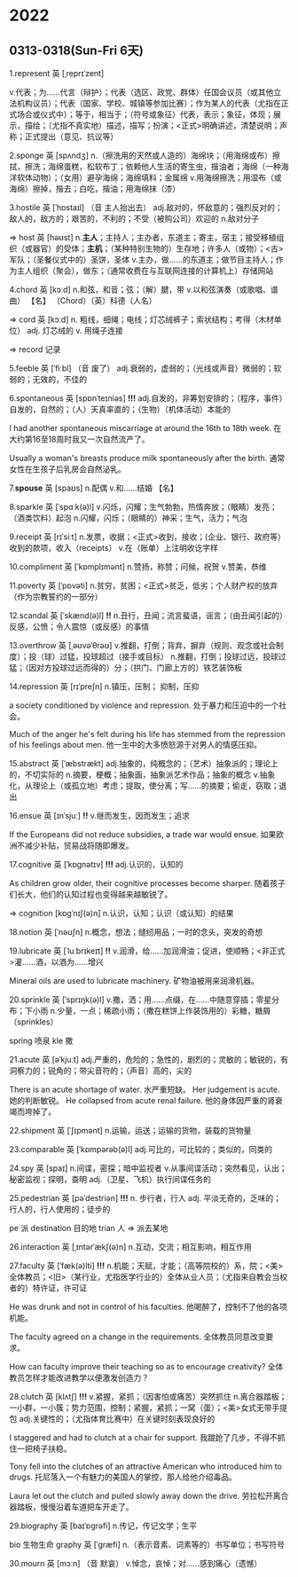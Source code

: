 # 2022

## 0313-0318(Sun-Fri 6天)

1.represent 英  [ˌreprɪˈzent]

v.代表；为……代言（辩护）；代表（选区、政党、群体）任国会议员（或其他立法机构议员）；代表（国家、学校、城镇等参加比赛）；作为某人的代表（尤指在正式场合或仪式中）；等于，相当于；（符号或象征）代表，表示；象征，体现；展示，描绘；（尤指不真实地）描述，描写；扮演；<正式>明确讲述，清楚说明；声称；正式提出（意见、抗议等）

2.sponge 英  [spʌndʒ]
n.（擦洗用的天然或人造的）海绵块；（用海绵或布）擦拭，擦洗；海绵蛋糕，松软布丁；依赖他人生活的寄生虫，揩油者；海绵（一种海洋软体动物）；（女用）避孕海绵；海绵填料；金属绵 
v.用海绵擦洗；用湿布（或海绵）擦掉，揩去；白吃，揩油；用海绵抹（漆）

3.hostile 英  [ˈhɒstaɪl] （音 主人抬出去）
adj.敌对的，怀敌意的；强烈反对的；敌人的，敌方的；艰苦的，不利的；不受（被购公司）欢迎的 
n.敌对分子

=> host 英  [həʊst]
n.**主人**；主持人；主办者，东道主；寄主，宿主；接受移植组织（或器官）的受体；**主机**；（某种特别生物的）生存地；许多人（或物）；<古>军队；（圣餐仪式中的）圣饼，圣体 
v.主办，做……的东道主；做节目主持人；作为主人组织（聚会），做东；（通常收费在与互联网连接的计算机上）存储网站

4.chord 英  [kɔːd]
n.和弦，和音；弦；（解）腱，带 
v.以和弦演奏（或歌唱、谱曲） 【名】 （Chord）（英）科德（人名）

=> cord 英  [kɔːd]
n. 粗线，细绳；电线；灯芯绒裤子；索状结构；考得（木材单位）
adj. 灯芯绒的
v. 用绳子连接

=> record 记录

5.feeble 英  [ˈfiːbl] （音 废了）
adj.衰弱的，虚弱的；（光线或声音）微弱的；软弱的；无效的，不佳的

6.spontaneous 英  [spɒnˈteɪniəs] __!!!__
adj.自发的，非筹划安排的；（程序，事件）自发的，自然的；（人）天真率直的；（生物）（机体活动）本能的

I had another spontaneous miscarriage at around the 16th to 18th week.
在大约第16至18周时我又一次自然流产了。

Usually a woman's breasts produce milk spontaneously after the birth.
通常女性在生孩子后乳房会自然泌乳。

7.__spouse__ 英  [spaʊs]
n.配偶 
v.和……结婚 【名】

8.sparkle 英  [ˈspɑːk(ə)l]
v.闪烁，闪耀；生气勃勃，热情奔放；（眼睛）发亮；（酒类饮料）起泡 
n.闪耀，闪烁；（眼睛的）神采；生气，活力；气泡

9.receipt 英  [rɪˈsiːt]
n.发票，收据；<正式>收到，接收；(企业、银行、政府等）收到的款项，收入（receipts） 
v.在（账单）上注明收讫字样

10.compliment 英  [ˈkɒmplɪmənt]
n.赞扬，称赞；问候，祝贺 
v.赞美，恭维

11.poverty 英  [ˈpɒvəti]
n.贫穷，贫困；<正式>贫乏，低劣；个人财产权的放弃（作为宗教誓约的一部分）

12.scandal 英  [ˈskænd(ə)l] __!!__
n.丑行，丑闻；流言蜚语，谣言；（由丑闻引起的）反感，公愤；令人震惊（或反感）的事情

13.overthrow 英  [ˌəʊvəˈθrəʊ]
v.推翻，打倒；背弃，摒弃（规则、观念或社会制度）；投（球）过猛，投球超过（接手或目标）
n.推翻，打倒；投球过远，投球过猛；（因对方投球过远而得的）分；（拱门、门廊上方的）铁艺装饰板

14.repression 英  [rɪˈpreʃn]
n.镇压，压制； 抑制，压抑

a society conditioned by violence and repression.
处于暴力和压迫中的一个社会。

Much of the anger he's felt during his life has stemmed from the repression of his feelings about men.
他一生中的大多愤怒源于对男人的情感压抑。

15.abstract 英  [ˈæbstrækt]
adj.抽象的，纯概念的；（艺术）抽象派的；理论上的，不切实际的 
n.摘要，梗概；抽象画，抽象派艺术作品；抽象的概念 
v.抽象化，从理论上（或孤立地）考虑；提取，使分离；写……的摘要；偷走，窃取；退出

16.ensue 英  [ɪnˈsjuː] __!!__
v.继而发生，因而发生；追求

If the Europeans did not reduce subsidies, a trade war would ensue.
如果欧洲不减少补贴，贸易战将随即爆发。

17.cognitive 英  [ˈkɒɡnətɪv] __!!!__
adj.认识的，认知的

As children grow older, their cognitive processes become sharper.
随着孩子们长大，他们的认知过程也变得越来越敏锐了。

=> cognition [kɒɡˈnɪʃ(ə)n]
n.认识，认知；认识（或认知）的结果

18.notion 英  [ˈnəʊʃn]
n.概念，想法；缝纫用品；一时的念头，突发的奇想

19.lubricate 英  [ˈluːbrɪkeɪt] __!!__
v.润滑，给……加润滑油；促进，使顺畅；<非正式>灌……酒，以酒为……增兴

Mineral oils are used to lubricate machinery.
矿物油被用来润滑机器。

20.sprinkle 英  [ˈsprɪŋk(ə)l]
v.撒，洒；用……点缀，在……中随意穿插；零星分布；下小雨 n.少量，一点；稀疏小雨；（撒在糕饼上作装饰用的）彩糖，糖屑（sprinkles）

spring 喷泉 kle 撒 

21.acute 英  [əˈkjuːt]
adj.严重的，危险的；急性的，剧烈的；灵敏的；敏锐的，有洞察力的；锐角的；带尖音符的；（声音）高的，尖的

There is an acute shortage of water.
水严重短缺。
Her judgement is acute.
她的判断敏锐。
He collapsed from acute renal failure.
他的身体因严重的肾衰竭而垮掉了。 

22.shipment 英  [ˈʃɪpmənt]
n.运输，运送；运输的货物，装载的货物量

23.comparable 英  [ˈkɒmpərəb(ə)l]
adj.可比的，可比较的；类似的，同类的

24.spy 英  [spaɪ]
n.间谍，密探；暗中监视者 v.从事间谍活动；突然看见，认出；秘密监视；探明，查明 adj.（卫星、飞机）执行间谍任务的

25.pedestrian 英  [pəˈdestriən] __!!!__
n. 步行者，行人
adj. 平淡无奇的，乏味的；行人的，行人使用的；徒步的

pe 派 destination 目的地 trian 人 => 派去某地

26.interaction 英  [ˌɪntərˈækʃ(ə)n]
n.互动，交流；相互影响，相互作用

27.faculty 英  [ˈfæk(ə)lti] __!!!__
n.机能；天赋，才能；（高等院校的）系，院；<美> 全体教员；<旧>（某行业，尤指医学行业的）全体从业人员；（尤指来自教会当权者的）特许证，许可证

He was drunk and not in control of his faculties.
他喝醉了，控制不了他的各项机能。

The faculty agreed on a change in the requirements.
全体教员同意改变要求。

How can faculty improve their teaching so as to encourage creativity?
全体教员怎样才能改进教学以便激发创造力？

28.clutch 英  [klʌtʃ] __!!!__
v.紧握，紧抓；（因害怕或痛苦）突然抓住 
n.离合器踏板；一小群，一小簇；势力范围，控制；紧握，紧抓；一窝（蛋）；<美>女式无带手提包 
adj.关键性的；（尤指体育比赛中）在关键时刻表现良好的

I staggered and had to clutch at a chair for support.
我踉跄了几步，不得不抓住一把椅子扶稳。

Tony fell into the clutches of an attractive American who introduced him to drugs.
托尼落入一个有魅力的美国人的掌控，那人给他介绍毒品。

Laura let out the clutch and pulled slowly away down the drive.
劳拉松开离合器踏板，慢慢沿着车道把车开走了。

29.biography 英  [baɪˈɒɡrəfi]
n.传记，传记文学；生平

bio 生物生命 
graphy 英  [ˈɡræfi] n.（表示音素、词素等的）书写单位；书写符号

30.mourn 英  [mɔːn] （音 默哀）
v.悼念，哀悼；对……感到痛心（遗憾）





